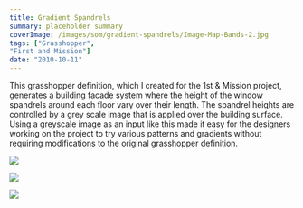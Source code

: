 ```yaml
---
title: Gradient Spandrels
summary: placeholder summary
coverImage: /images/som/gradient-spandrels/Image-Map-Bands-2.jpg
tags: ["Grasshopper", 
"First and Mission"]
date: "2010-10-11"
---
```


This grasshopper definition, which I created for the 1st & Mission project, generates a building facade system where the height of the window spandrels around each floor vary over their length. The spandrel heights are controlled by a grey scale image that is applied over the building surface. Using a greyscale image as an input like this made it easy for the designers working on the project to try various patterns and gradients without requiring modifications to the original grasshopper definition.

![](/images/som/gradient-spandrels/sample-7-zoom.png)

![](/images/som/gradient-spandrels/curvature-2.png)

![](/images/som/gradient-spandrels/render.jpg)
